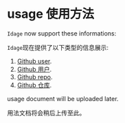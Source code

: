 # usage 使用方法

`Idage` now support these informations:

`Idage`现在提供了以下类型的信息展示:

1. [Github user](https://github.com/tree/master/api/github/user).
1. [Github 用户](https://github.com/tree/master/api/github/user).
2. [Github repo](https://github.com/tree/master/api/github/repo).
2. [Github 仓库](https://github.com/tree/master/api/github/repo).

usage document will be uploaded later.

用法文档将会稍后上传至此。